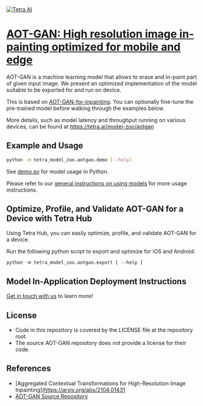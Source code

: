 [![Tetra AI](https://tetra.ai/img/logo.svg)](https://tetra.ai/)

# [AOT-GAN: High resolution image in-painting optimized for mobile and edge](https://tetra.ai/model-zoo/aotgan)

AOT-GAN is a machine learning model that allows to erase and in-paint part of given input image.
We present an optimized implementation of the model suitable to be exported for and run on device.

This is based on [AOT-GAN-for-inpainting](https://github.com/researchmm/AOT-GAN-for-Inpainting). You can optionally
fine-tune the pre-trained model before walking through the examples below.

More details, such as model latency and throughput running on various devices, can be found at https://tetra.ai/model-zoo/aotgan

## Example and Usage
```bash
python -m tetra_model_zoo.aotgan.demo [--help]
```

See [demo.py](../repaint/demo.py) for model usage in Python.

Please refer to our [general instructions on using models](../../#tetra-model-zoo) for more usage instructions.

## Optimize, Profile, and Validate AOT-GAN for a Device with Tetra Hub
Using Tetra Hub, you can easily optimize, profile, and validate AOT-GAN for a device.

Run the following python script to export and optimize for iOS and Android:
```
python -m tetra_model_zoo.aotgan.export [ --help ]
```

## Model In-Application Deployment Instructions
<a href="mailto:support@tetra.ai?subject=Request Access for Tetra Hub&body=Interest in using AOTGAN in model zoo for deploying on-device.">Get in touch with us</a> to learn more!

## License
- Code in this repository is covered by the LICENSE file at the repository root.
- The source AOT-GAN repository does not provide a license for their code.

## References
* [Aggregated Contextual Transformations for High-Resolution Image Inpainting](https://arxiv.org/abs/2104.01431
* [AOT-GAN Source Repository](https://github.com/researchmm/AOT-GAN-for-Inpainting)
